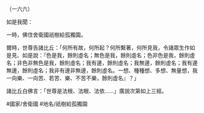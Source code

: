 （一六六）

如是我聞：

一時，佛住舍衛國祇樹給孤獨園。

爾時，世尊告諸比丘：「何所有故，何所起？何所繫著，何所見我，令諸眾生作如是見、如是說：『色是我，餘則虛名；無色是我，餘則虛名；色非色是我，餘則虛名；非色非無色是我，餘則虛名；我有邊，餘則虛名；我無邊，餘則虛名；我有邊無邊，餘則虛名；我非有邊非無邊，餘則虛名。一想、種種想、多想、無量想，我一向樂、一向苦、若苦、樂、不苦不樂，餘則虛名』？」

諸比丘白佛言：「世尊是法根、法眼、法依……」廣說次第如上三經。

#國家/舍衛國
#地名/祇樹給孤獨園
